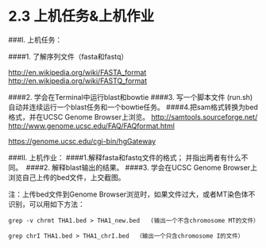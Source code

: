 # 2.3 上机任务&上机作业

###I. 上机任务：

####1. 了解序列文件（fasta和fastq）

http://en.wikipedia.org/wiki/FASTA_format
http://en.wikipedia.org/wiki/FASTQ_format

####2. 学会在Terminal中运行blast和bowtie
####3. 写一个脚本文件 (run.sh)自动并连续运行一个blast任务和一个bowtie任务。
####4.把sam格式转换为bed格式，并在UCSC Genome Browser上浏览。
http://samtools.sourceforge.net/
http://www.genome.ucsc.edu/FAQ/FAQformat.html

https://genome.ucsc.edu/cgi-bin/hgGateway


###II. 上机作业：
####1.解释fasta和fastq文件的格式；  并指出两者有什么不同。 
####2. 解释blast输出的结果。
####3. 学会在UCSC Genome Browser上浏览自己上传的bed文件，上交截图。

注：上传bed文件到Genome Browser浏览时，如果文件过大，或者MT染色体不识别，可以用如下方法：

``
grep -v chrmt THA1.bed > THA1_new.bed   (输出一个不含chromosome MT的文件）
``

``
grep chrI THA1.bed > THA1_chrI.bed  （输出一个只含chromosome I的文件）
``
